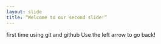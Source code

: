 ```yaml
---
layout: slide
title: “Welcome to our second slide!”
---
```

first time using git and github
Use the left arrow to go back!
